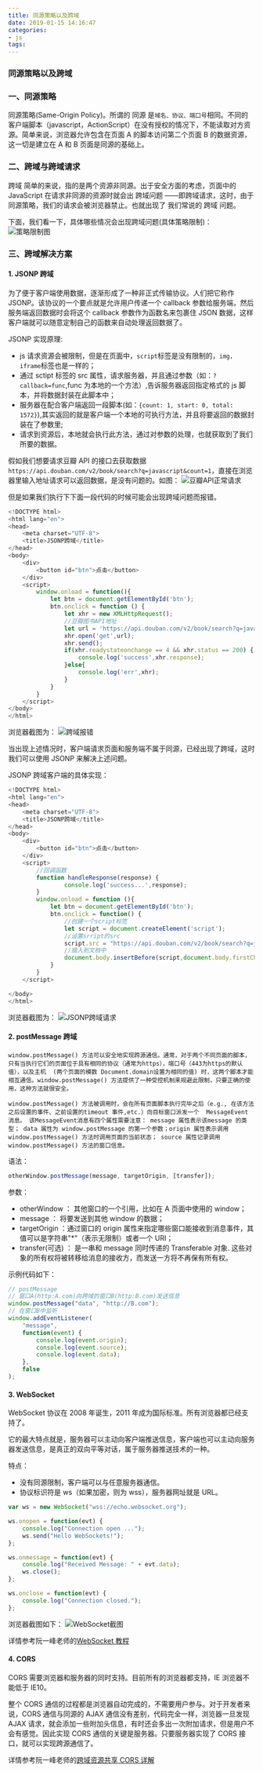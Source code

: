 ```yaml
---
title: 同源策略以及跨域
date: 2019-01-15 14:16:47
categories: 
- js
tags:
---
```


### 同源策略以及跨域

### 一、同源策略

同源策略(Same-Origin Policy)。所谓的 同源 是`域名、协议、端口号`相同。不同的客户端脚本（javascript，ActionScript）在没有授权的情况下，不能读取对方资源。简单来说，浏览器允许包含在页面 A 的脚本访问第二个页面 B 的数据资源，这一切是建立在 A 和 B 页面是同源的基础上。

### 二、跨域与跨域请求

跨域 简单的来说，指的是两个资源非同源。出于安全方面的考虑，页面中的 JavaScript 在请求非同源的资源时就会出 跨域问题 ——即跨域请求，这时，由于同源策略，我们的请求会被浏览器禁止。也就出现了 我们常说的 跨域 问题。

下面，我们看一下，具体哪些情况会出现跨域问题(具体策略限制)：
![策略限制图](../../images/origin.jpg)

### 三、跨域解决方案

#### 1. JSONP 跨域

为了便于客户端使用数据，逐渐形成了一种非正式传输协议。人们把它称作 JSONP。该协议的一个要点就是允许用户传递一个 callback 参数给服务端，然后服务端返回数据时会将这个 callback 参数作为函数名来包裹住 JSON 数据，这样客户端就可以随意定制自己的函数来自动处理返回数据了。

JSONP 实现原理:

-   js 请求资源会被限制，但是在页面中，`script`标签是没有限制的，`img，iframe`标签也是一样的；
-   通过 sctipt 标签的 src 属性，请求服务器，并且通过参数（如：`?callback=func`,func 为本地的一个方法）,告诉服务器返回指定格式的 js 脚本，并将数据封装在此脚本中；
-   服务器在配合客户端返回一段脚本(如：`{count: 1, start: 0, total: 1572}`),其实返回的就是客户端一个本地的可执行方法，并且将要返回的数据封装在了参数里;
-   请求到资源后，本地就会执行此方法，通过对参数的处理，也就获取到了我们所要的数据。

假如我们想要请求豆瓣 API 的接口去获取数据`https://api.douban.com/v2/book/search?q=javascript&count=1`，直接在浏览器里输入地址请求可以返回数据，是没有问题的。如图：
![豆瓣API正常请求](../../images/origin_jsonp_1.png)

但是如果我们执行下下面一段代码的时候可能会出现跨域问题而报错。

```js
<!DOCTYPE html>
<html lang="en">
<head>
    <meta charset="UTF-8">
    <title>JSONP跨域</title>
</head>
<body>
    <div>
        <button id="btn">点击</button>
    </div>
    <script>
        window.onload = function(){
        	let btn = document.getElementById('btn');
        	btn.onclick = function () {
		        let xhr = new XMLHttpRequest();
		        //豆瓣图书API地址
		        let url = 'https://api.douban.com/v2/book/search?q=javascript&count=1'
		        xhr.open('get',url);
		        xhr.send();
		        if(xhr.readystateonchange == 4 && xhr.status == 200) {
			        console.log('success',xhr.response);
		        }else{
		        	console.log('err',xhr);
                }
            }
        }
    </script>
</body>
</html>
```

浏览器截图为：
![跨域报错](../../images/origin_jsonp_2.png)

当出现上述情况时，客户端请求页面和服务端不属于同源，已经出现了跨域，这时我们可以使用 JSONP 来解决上述问题。

JSONP 跨域客户端的具体实现：

```js
<!DOCTYPE html>
<html lang="en">
<head>
    <meta charset="UTF-8">
    <title>JSONP跨域</title>
</head>
<body>
    <div>
        <button id="btn">点击</button>
    </div>
    <script>
        //回调函数
        function handleResponse(response) {
	        	console.log('success...',response);
        }
        window.onload = function (){
        	let btn = document.getElementById('btn');
        	btn.onclick = function() {
        		//创建一个script标签
                let script = document.createElement('script');
                //设置srript的src
                script.src = "https://api.douban.com/v2/book/search?q=javascript&count=1&callback=handleResponse";
                //插入到文档中
                document.body.insertBefore(script,document.body.firstChild)
            }
        }
    </script>

</body>
</html>
```

浏览器截图为：
![JSONP跨域请求](../../images/origin_jsonp_3.png)

#### 2. postMessage 跨域

    window.postMessage() 方法可以安全地实现跨源通信。通常，对于两个不同页面的脚本，只有当执行它们的页面位于具有相同的协议（通常为https），端口号（443为https的默认值），以及主机  (两个页面的模数 Document.domain设置为相同的值) 时，这两个脚本才能相互通信。window.postMessage() 方法提供了一种受控机制来规避此限制，只要正确的使用，这种方法就很安全。

    window.postMessage() 方法被调用时，会在所有页面脚本执行完毕之后（e.g., 在该方法之后设置的事件、之前设置的timeout 事件,etc.）向目标窗口派发一个  MessageEvent 消息。 该MessageEvent消息有四个属性需要注意： message 属性表示该message 的类型； data 属性为 window.postMessage 的第一个参数；origin 属性表示调用window.postMessage() 方法时调用页面的当前状态； source 属性记录调用 window.postMessage() 方法的窗口信息。

语法：

```js
otherWindow.postMessage(message, targetOrigin, [transfer]);
```

参数：

-   otherWindow ： 其他窗口的一个引用，比如在 A 页面中使用的 window；
-   message ： 将要发送到其他 window 的数据；
-   targetOrigin ：通过窗口的 origin 属性来指定哪些窗口能接收到消息事件，其值可以是字符串"\*"（表示无限制）或者一个 URI；
-   transfer(可选) ： 是一串和 message 同时传递的 Transferable 对象. 这些对象的所有权将被转移给消息的接收方，而发送一方将不再保有所有权。

示例代码如下：

```js
// postMessage
// 窗口A(http:A.com)向跨域的窗口B(http:B.com)发送信息
window.postMessage("data", "http://B.com");
// 在窗口B中监听
window.addEventListener(
    "message",
    function(event) {
        console.log(event.origin);
        console.log(event.source);
        console.log(event.data);
    },
    false
);
```

#### 3. WebSocket

WebSocket 协议在 2008 年诞生，2011 年成为国际标准。所有浏览器都已经支持了。

它的最大特点就是，服务器可以主动向客户端推送信息，客户端也可以主动向服务器发送信息，是真正的双向平等对话，属于服务器推送技术的一种。

特点：

-   没有同源限制，客户端可以与任意服务器通信。
-   协议标识符是 ws（如果加密，则为 wss），服务器网址就是 URL。

```js
var ws = new WebSocket("wss://echo.websocket.org");

ws.onopen = function(evt) {
    console.log("Connection open ...");
    ws.send("Hello WebSockets!");
};

ws.onmessage = function(evt) {
    console.log("Received Message: " + evt.data);
    ws.close();
};

ws.onclose = function(evt) {
    console.log("Connection closed.");
};
```

浏览器截图如下：
![WebSocket截图](../../images/origin_websocket.png)

详情参考阮一峰老师的[WebSocket 教程](http://www.ruanyifeng.com/blog/2017/05/websocket.html)

#### 4. CORS

CORS 需要浏览器和服务器的同时支持。目前所有的浏览器都支持，IE 浏览器不能低于 IE10。

整个 CORS 通信的过程都是浏览器自动完成的，不需要用户参与。对于开发者来说，CORS 通信与同源的 AJAX 通信没有差别，代码完全一样，浏览器一旦发现 AJAX 请求，就会添加一些附加头信息，有时还会多出一次附加请求，但是用户不会有感觉。因此实现 CORS 通信的关键是服务器。只要服务器实现了 CORS 接口，就可以实现跨源通信了。

详情参考阮一峰老师的[跨域资源共享 CORS 详解](http://www.ruanyifeng.com/blog/2016/04/cors.html)
